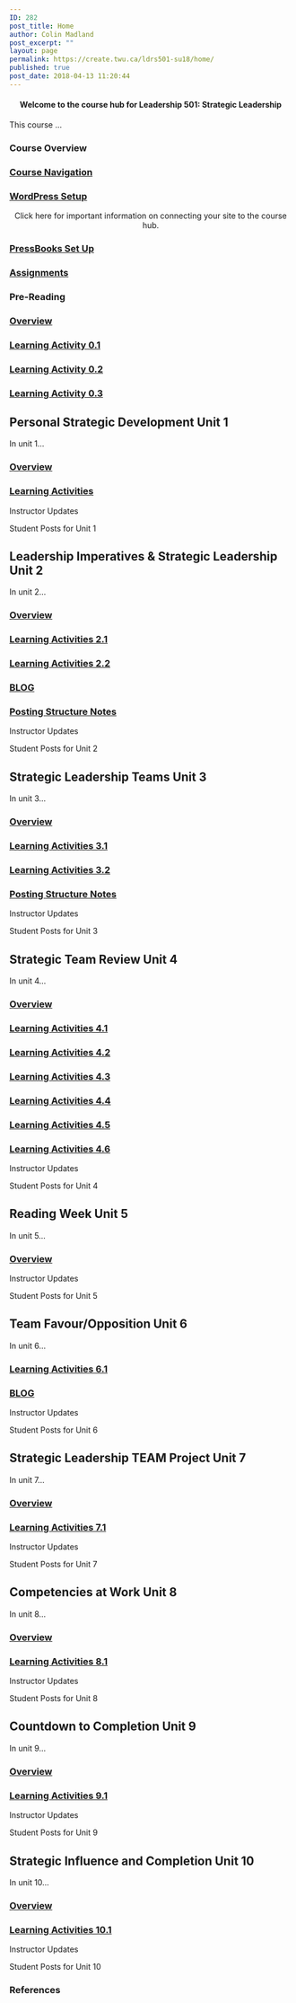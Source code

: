 ```yaml
---
ID: 282
post_title: Home
author: Colin Madland
post_excerpt: ""
layout: page
permalink: https://create.twu.ca/ldrs501-su18/home/
published: true
post_date: 2018-04-13 11:20:44
---
```

<!--themify_builder_static-->
<h4 style="text-align: center;">Welcome to the course hub for Leadership 501: Strategic Leadership</h4>
This course &#8230;
<h3>Course Overview</h3>
<a href="https://create.twu.ca/ldrs501-su18/navigating-a-connected-course/" > 

 </a>
<h3><a href="https://create.twu.ca/ldrs501-su18/navigating-a-connected-course/">Course Navigation</a></h3>
<a href="https://create.twu.ca/ldrs501-su18/wordpress-settings/" > 

 </a>
<h3><a href="https://create.twu.ca/ldrs501-su18/wordpress-settings/">WordPress Setup</a></h3>
<p style="text-align: center;">Click here for important information on connecting your site to the course hub.</p>

<a href="https://create.twu.ca/ldrs501-su18/pressbooks-setup/" > 

 </a>
<h3><a href="https://create.twu.ca/ldrs501-su18/pressbooks-setup/">PressBooks Set Up</a></h3>
<a href="https://create.twu.ca/ldrs501-su18/course-assignments/" > 

 </a>
<h3><a href="https://create.twu.ca/ldrs501-su18/course-assignments/">Assignments</a></h3>
<h3>Pre-Reading</h3>
<a href="https://create.twu.ca/ldrs501-su18/week-0/" > 

 </a>
<h3><a href="https://create.twu.ca/ldrs501-su18/week-0/">Overview</a></h3>
<a href="https://create.twu.ca/ldrs501-su18/activity-0-1/" > 

 </a>
<h3><a href="https://create.twu.ca/ldrs501-su18/activity-0-1/">Learning Activity 0.1</a></h3>
<a href="https://create.twu.ca/ldrs501-su18/activity-0-2" > 

 </a>
<h3><a href="https://create.twu.ca/ldrs501-su18/activity-0-2">Learning Activity 0.2</a></h3>
<a href="https://create.twu.ca/ldrs501-su18/activity-0-2" > 

 </a>
<h3><a href="https://create.twu.ca/ldrs501-su18/activity-0-2">Learning Activity 0.3</a></h3>
<h2>Personal Strategic Development
Unit 1</h2>
In unit 1&#8230;

<a href="https://create.twu.ca/ldrs501-su18/unit-1/" > 

 </a>
<h3><a href="https://create.twu.ca/ldrs501-su18/unit-1/">Overview</a></h3>
<a href="https://create.twu.ca/ldrs501-su18/unit-1-learning-activities/" > 

 </a>
<h3><a href="https://create.twu.ca/ldrs501-su18/unit-1-learning-activities/">Learning Activities</a></h3>
Instructor Updates 

 Student Posts for Unit 1
<h2>Leadership Imperatives & Strategic Leadership
Unit 2</h2>
In unit 2&#8230;

<a href="https://create.twu.ca/ldrs501-su18/unit-2/" > 

 </a>
<h3><a href="https://create.twu.ca/ldrs501-su18/unit-2/">Overview</a></h3>
<a href="https://create.twu.ca/ldrs501-su18/unit-2-learning-activity-learning-notes/" > 

 </a>
<h3><a href="https://create.twu.ca/ldrs501-su18/unit-2-learning-activity-learning-notes/">Learning Activities 2.1</a></h3>
<a href="https://create.twu.ca/ldrs501-su18/unit-2-learning-activities/" > 

 </a>
<h3><a href="https://create.twu.ca/ldrs501-su18/unit-2-learning-activities/">Learning Activities 2.2</a></h3>
<a href="https://create.twu.ca/ldrs501-su18/week-2-blog-1-leadership-imperatives-strategic-leadership/" > 

 </a>
<h3><a href="https://create.twu.ca/ldrs501-su18/week-2-blog-1-leadership-imperatives-strategic-leadership/">BLOG</a></h3>
<a href="https://create.twu.ca/ldrs501-su18/unit-2-notes/" > 

 </a>
<h3><a href="https://create.twu.ca/ldrs501-su18/unit-2-notes/">Posting Structure Notes</a></h3>
Instructor Updates 

 Student Posts for Unit 2
<h2>Strategic Leadership Teams
Unit 3</h2>
In unit 3&#8230;

<a href="https://create.twu.ca/ldrs501-su18/unit-3/" > 

 </a>
<h3><a href="https://create.twu.ca/ldrs501-su18/unit-3/">Overview</a></h3>
<a href="https://create.twu.ca/ldrs501-su18/unit-3-learning-activities/" > 

 </a>
<h3><a href="https://create.twu.ca/ldrs501-su18/unit-3-learning-activities/">Learning Activities 3.1</a></h3>
<a href="https://create.twu.ca/ldrs501-su18/unit-3-learningnotes/" > 

 </a>
<h3><a href="https://create.twu.ca/ldrs501-su18/unit-3-learningnotes/">Learning Activities 3.2</a></h3>
<a href="https://create.twu.ca/ldrs501-su18/unit-3-notes/" > 

 </a>
<h3><a href="https://create.twu.ca/ldrs501-su18/unit-3-notes/">Posting Structure Notes</a></h3>
Instructor Updates 

 Student Posts for Unit 3
<h2>Strategic Team Review
Unit 4</h2>
In unit 4&#8230;

<a href="https://create.twu.ca/ldrs501-su18/unit-4/" > 

 </a>
<h3><a href="https://create.twu.ca/ldrs501-su18/unit-4/">Overview</a></h3>
<a href="https://create.twu.ca/ldrs501-su18/week-4-learning-activity-4-1-instruction-and-questions/" > 

 </a>
<h3><a href="https://create.twu.ca/ldrs501-su18/week-4-learning-activity-4-1-instruction-and-questions/">Learning Activities 4.1</a></h3>
<a href="https://create.twu.ca/ldrs501-su18/week-4-learning-activity-4-2-instruction-and-questions/" > 

 </a>
<h3><a href="https://create.twu.ca/ldrs501-su18/week-4-learning-activity-4-2-instruction-and-questions/">Learning Activities 4.2</a></h3>
<a href="https://create.twu.ca/ldrs501-su18/week-4-learning-activity-4-3-instruction-and-questions/" > 

 </a>
<h3><a href="https://create.twu.ca/ldrs501-su18/week-4-learning-activity-4-3-instruction-and-questions/">Learning Activities 4.3</a></h3>
<a href="https://create.twu.ca/ldrs501-su18/week-4-learning-activity-4-4-instruction-and-questions/" > 

 </a>
<h3><a href="https://create.twu.ca/ldrs501-su18/week-4-learning-activity-4-4-instruction-and-questions/">Learning Activities 4.4</a></h3>
<a href="https://create.twu.ca/ldrs501-su18/week-4-learning-activity-4-5-instruction-and-questions/" > 

 </a>
<h3><a href="https://create.twu.ca/ldrs501-su18/week-4-learning-activity-4-5-instruction-and-questions/">Learning Activities 4.5</a></h3>
<a href="https://create.twu.ca/ldrs501-su18/week-4-learning-activity-4-6-pressbooks-instruction/" > 

 </a>
<h3><a href="https://create.twu.ca/ldrs501-su18/week-4-learning-activity-4-6-pressbooks-instruction/">Learning Activities 4.6</a></h3>
Instructor Updates 

 Student Posts for Unit 4
<h2>Reading Week
Unit 5</h2>
In unit 5&#8230;

<a href="https://create.twu.ca/ldrs501-su18/unit-5/" > 

 </a>
<h3><a href="https://create.twu.ca/ldrs501-su18/unit-5/">Overview</a></h3>
Instructor Updates 

 Student Posts for Unit 5
<h2>Team Favour/Opposition
Unit 6</h2>
In unit 6&#8230;

<a href="https://create.twu.ca/ldrs501-su18/unit-6-learning-activities/" > 

 </a>
<h3><a href="https://create.twu.ca/ldrs501-su18/unit-6-learning-activities/">Learning Activities 6.1</a></h3>
<a href="https://create.twu.ca/ldrs501-su18/unit-6/" > 

 </a>
<h3><a href="https://create.twu.ca/ldrs501-su18/unit-6/">BLOG</a></h3>
Instructor Updates 

 Student Posts for Unit 6
<h2>Strategic Leadership TEAM Project
Unit 7</h2>
In unit 7&#8230;

<a href="https://create.twu.ca/ldrs501-su18/unit-7/" > 

 </a>
<h3><a href="https://create.twu.ca/ldrs501-su18/unit-7/">Overview</a></h3>
<a href="https://create.twu.ca/ldrs501-su18/unit-7-learning-activities/" > 

 </a>
<h3><a href="https://create.twu.ca/ldrs501-su18/unit-7-learning-activities/">Learning Activities 7.1</a></h3>
Instructor Updates 

 Student Posts for Unit 7
<h2>Competencies at Work
Unit 8</h2>
In unit 8&#8230;

<a href="https://create.twu.ca/ldrs501-su18/unit-8/" > 

 </a>
<h3><a href="https://create.twu.ca/ldrs501-su18/unit-8/">Overview</a></h3>
<a href="https://create.twu.ca/ldrs501-su18/unit-8-learning-activities/" > 

 </a>
<h3><a href="https://create.twu.ca/ldrs501-su18/unit-8-learning-activities/">Learning Activities 8.1</a></h3>
Instructor Updates 

 Student Posts for Unit 8
<h2>Countdown to Completion
Unit 9</h2>
In unit 9&#8230;

<a href="https://create.twu.ca/ldrs501-su18/unit-8-2/" > 

 </a>
<h3><a href="https://create.twu.ca/ldrs501-su18/unit-8-2/">Overview</a></h3>
<a href="https://create.twu.ca/ldrs501-su18/unit-9-learning-activities/" > 

 </a>
<h3><a href="https://create.twu.ca/ldrs501-su18/unit-9-learning-activities/">Learning Activities 9.1</a></h3>
Instructor Updates 

 Student Posts for Unit 9
<h2>Strategic Influence and Completion
Unit 10</h2>
In unit 10&#8230;

<a href="https://create.twu.ca/ldrs501-su18/unit-10/" > 

 </a>
<h3><a href="https://create.twu.ca/ldrs501-su18/unit-10/">Overview</a></h3>
<a href="https://create.twu.ca/ldrs501-su18/unit-10-learning-activities/" > 

 </a>
<h3><a href="https://create.twu.ca/ldrs501-su18/unit-10-learning-activities/">Learning Activities 10.1</a></h3>
Instructor Updates 

 Student Posts for Unit 10
<h3>References</h3>
&nbsp;

<!--/themify_builder_static-->